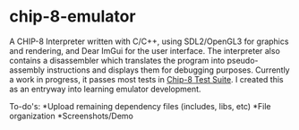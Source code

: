 # chip-8-emulator
A CHIP-8 Interpreter written with C/C++, using SDL2/OpenGL3 for graphics and rendering, and Dear ImGui for the user interface. The interpreter also contains a disassembler which translates the program into pseudo-assembly instructions and displays them for debugging purposes.  Currently a work in progress, it passes most tests in [Chip-8 Test Suite](https://github.com/Timendus/chip8-test-suite). I created this as an entryway into learning emulator development.

To-do's:
*Upload remaining dependency files (includes, libs, etc)
*File organization
*Screenshots/Demo
